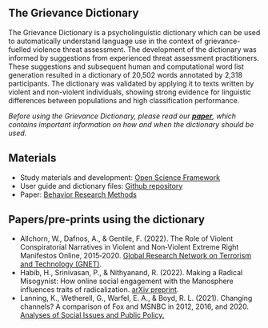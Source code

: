 ## The Grievance Dictionary

The Grievance Dictionary is a psycholinguistic dictionary which can be used to automatically understand language use in the context of grievance-fuelled violence threat assessment. The development of the dictionary was informed by suggestions from experienced threat assessment practitioners. These suggestions and subsequent human and computational word list generation resulted in a dictionary of 20,502 words annotated by 2,318 participants. The dictionary was validated by applying it to texts written by violent and non-violent individuals, showing strong evidence for linguistic differences between populations and high classification performance.

_Before using the Grievance Dictionary, please read our **[paper](](https://rdcu.be/cMzFP))**, which contains important information on how and when the dictionary should be used._


## Materials

- Study materials and development: [Open Science Framework](https://osf.io/3grd6/)
- User guide and dictionary files: [Github repository](https://github.com/Isabellevdv/grievancedictionary)
- Paper: [Behavior Research Methods](https://rdcu.be/cMzFP)

## Papers/pre-prints using the dictionary
- Allchorn, W., Dafnos, A., & Gentile, F. (2022). The Role of Violent Conspiratorial Narratives in Violent and Non‑Violent Extreme Right Manifestos Online, 2015‑2020. [Global Research Network on Terrorism and Technology (GNET)](https://gnet-research.org/2022/03/22/the-role-of-violent-conspiratorial-narratives-in-violent-and-non%E2%80%90violent-extreme-right-manifestos-online-2015%E2%80%902020/).
- Habib, H., Srinivasan, P., & Nithyanand, R. (2022). Making a Radical Misogynist: How online social engagement with the Manosphere influences traits of radicalization. [arXiv preprint](https://arxiv.org/abs/2202.08805).
- Lanning, K., Wetherell, G., Warfel, E. A., & Boyd, R. L. (2021). Changing channels? A comparison of Fox and MSNBC in 2012, 2016, and 2020. [Analyses of Social Issues and Public Policy.](https://spssi.onlinelibrary.wiley.com/doi/10.1111/asap.12265) 

